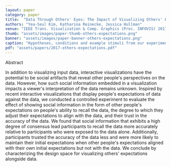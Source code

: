 ```yaml
---
layout: paper
category: paper
title:  "Data Through Others' Eyes: The Impact of Visualizing Others' Expectations on Visualization Interpretation"
authors: "Yea-Seul Kim, Katharina Reinecke, Jessica Hullman"
venue: "IEEE Trans. Visualization & Comp. Graphics (Proc. INFOVIS) 2017"
thumb: "assets/images/paper-thumb-others-expectations.png"
banner: "assets/images/paper-banner-others-expectations.png"
caption: "Hypotheses, conditions and example stimuli from our experiment on integrating others' predictions about data into a visualization. If participants are assigned to the Social-Absent condition, they examine only the data. If the participant is assigned to one of the Social conditions, they examine one of four stimuli combining a level of congruency (the alignment between the data trend and the social signal) with a level of the degree of consensus (how much the individual predictions that make up the social signal tend to agree)."
pdf: "assets/papers/2017-others-expectations.pdf"
---
```


<!-- abstract -->
<p><span class="font_ynn86mr5z">Abstract</span></p>
<p><span class="font_qxsmd71xu">In addition to visualizing input data, interactive visualizations have the potential to be social artifacts that reveal other people's perspectives on the data. However, how such social information embedded in a visualization impacts a viewer's interpretation of the data remains unknown. Inspired by recent interactive visualizations that display people's expectations of data against the data, we conducted a controlled experiment to evaluate the effect of showing social information in the form of other people's expectations on people's ability to recall the data, the degree to which they adjust their expectations to align with the data, and their trust in the accuracy of the data. We found that social information that exhibits a high degree of consensus lead participants to recall the data more accurately relative to participants who were exposed to the data alone. Additionally, participants trusted the accuracy of the data less and were more likely to maintain their initial expectations when other people's expectations aligned with their own initial expectations but not with the data. We conclude by characterizing the design space for visualizing others' expectations alongside data.</span></p>


